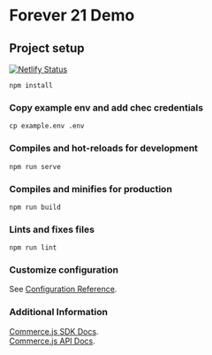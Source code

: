 # Forever 21 Demo
## Project setup

[![Netlify Status](https://api.netlify.com/api/v1/badges/1876dee0-d744-40ad-9b90-57d794f85fc2/deploy-status)](https://app.netlify.com/sites/forever21-demo/deploys)

```
npm install
```

### Copy example env and add chec credentials
```
cp example.env .env
```

### Compiles and hot-reloads for development
```
npm run serve
```

### Compiles and minifies for production
```
npm run build
```

### Lints and fixes files
```
npm run lint
```

### Customize configuration
See [Configuration Reference](https://cli.vuejs.org/config/).

### Additional Information
[Commerce.js SDK Docs](https://commercejs.com/docs/).  
[Commerce.js API Docs](https://commercejs.com/docs/api/#introduction).
